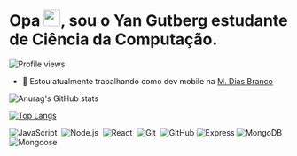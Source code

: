 <h1 align="left">Opa <img src="https://raw.githubusercontent.com/kaueMarques/kaueMarques/master/hi.gif" height="30px">, sou o Yan Gutberg estudante de Ciência da Computação. </h1>
<p align="left"> <img src="https://komarev.com/ghpvc/?username=FagTI&color=yellow" alt="Profile views" /> </p>

- 🔭 Estou atualmente trabalhando como dev mobile na [M. Dias Branco](https://mdiasbranco.com.br/quem-somos/)

![Anurag's GitHub stats](https://github-readme-stats.vercel.app/api?username=FagTI&show_icons=true&theme=transparent)

[![Top Langs](https://github-readme-stats.vercel.app/api/top-langs/?username=FagTI)](https://github.com/anuraghazra/github-readme-stats)

![JavaScript](https://img.shields.io/badge/-JavaScript-05122A?style=flat&logo=javascript)&nbsp;
![Node.js](https://img.shields.io/badge/-Node.js-05122A?style=flat&logo=node.js)&nbsp;
![React](https://img.shields.io/badge/-React-05122A?style=flat&logo=react)&nbsp;
![Git](https://img.shields.io/badge/-Git-05122A?style=flat&logo=git)&nbsp;
![GitHub](https://img.shields.io/badge/-GitHub-05122A?style=flat&logo=github)
![Express](https://img.shields.io/badge/-Express-05122A?style=flat&logo=express)
![MongoDB](https://img.shields.io/badge/-MongoDB-05122A?style=flat&logo=mongodb)
![Mongoose](https://img.shields.io/badge/-Mongoose-05122A?style=flat&logo=mongoose)

<!--
**FagTI/FagTI** is a ✨ _special_ ✨ repository because its `README.md` (this file) appears on your GitHub profile.

Here are some ideas to get you started:

- 🔭 I’m currently working on ...
- 🌱 I’m currently learning ...
- 👯 I’m looking to collaborate on ...
- 🤔 I’m looking for help with ...
- 💬 Ask me about ...
- 📫 How to reach me: ...
- 😄 Pronouns: ...
- ⚡ Fun fact: ...
-->
